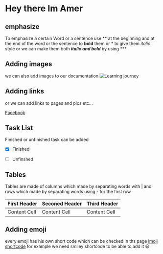 # Hey there Im Amer 


## emphasize

To emphasize a certain Word or a sentence use ** at the beginning and at the end of the word or the sentence to **bold** them or * to give them *italic* style
or we can make them both ***italic and bold*** by using ***

## Adding images

we can also add images to our documentation ![Learning journey](https://kpu.pressbooks.pub/app/uploads/sites/4/2018/06/community-of-inquiry-2@100x.fw_-1.png)

## Adding links

 or we can add links to pages and pics etc...

[Facebook](www.facebook.com)

## Task List 

Finished or unfinished task can be added

- [x] Finished

- [ ] Unfinshed

## Tables

Tables are made of columns which made by separating words with | and rows which made by separating words using - for the first row

First Header | Seconed Header | Third Header
------------ | -------------- | ------------
Content Cell |  Content Cell  | Content Cell


## Adding emoji

every emoji has his own short code which can be checked in ths page [imoji shortcode](https://github.com/ikatyang/emoji-cheat-sheet/blob/master/README.md) for example we need smiley shortcode to be able to add it :smiley:
